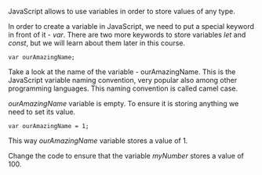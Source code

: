 JavaScript allows to use variables in order to store values of any type.

In order to create a variable in JavaScript, we need to put a special keyword in front of it - _var_. There are two more keywords to store variables _let_ and _const_, but we will learn about them later in this course.

`var ourAmazingName;`

Take a look at the name of the variable - ourAmazingName. This is the JavaScript variable naming convention, very popular also among other programming languages. This naming convention is called camel case.

_ourAmazingName_ variable is empty. To ensure it is storing anything we need to set its value.

`var ourAmazingName = 1;`

This way _ourAmazingName_ variable stores a value of 1.

Change the code to ensure that the variable _myNumber_ stores a value of 100.
